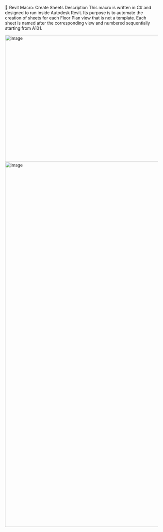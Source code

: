 📄 Revit Macro: Create Sheets
Description
This macro is written in C# and designed to run inside Autodesk Revit. Its purpose is to automate the creation of sheets for each Floor Plan view that is not a template. Each sheet is named after the corresponding view and numbered sequentially starting from A101.


<img width="626" height="417" alt="image" src="https://github.com/user-attachments/assets/e9126dd2-4276-405d-b3b6-c4bf4cded38c" />


<img width="1200" height="1200" alt="image" src="https://github.com/user-attachments/assets/28b424f4-7cf5-46ac-9efe-5ffd7435a684" />

